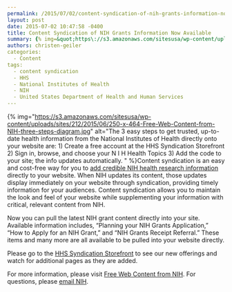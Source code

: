 ```yaml
---
permalink: /2015/07/02/content-syndication-of-nih-grants-information-now-available/
layout: post
date: 2015-07-02 10:47:58 -0400
title: Content Syndication of NIH Grants Information Now Available
summary: {% img=&quot;https\://s3.amazonaws.com/sitesusa/wp-content/uploads/sites/212/2015/06/250-x-464-Free-Web-Content-from-NIH-three-steps-diagram.jpg&quot; alt=&quot;The 3 easy steps to get trusted, up-to-date health information from the National Institutes of Health directly onto your website are\: 1) Create a free account at the HHS Syndication Storefront 2) Sign in, browse, and choose your N I H Health Topics 3) Add the code to your site; the info updates
authors: christen-geiler
categories:
  - Content
tags:
  - content syndication
  - HHS
  - National Institutes of Health
  - NIH
  - United States Department of Health and Human Services
---
```


{% img="https://s3.amazonaws.com/sitesusa/wp-content/uploads/sites/212/2015/06/250-x-464-Free-Web-Content-from-NIH-three-steps-diagram.jpg" alt="The 3 easy steps to get trusted, up-to-date health information from the National Institutes of Health directly onto your website are: 1) Create a free account at the HHS Syndication Storefront 2) Sign in, browse, and choose your N I H Health Topics 3) Add the code to your site; the info updates automatically. " %}Content syndication is an easy and cost-free way for you to [add credible NIH health research information](https://www.WHATEVER/2014/11/10/get-more-health-content-for-your-websites-apps-and-social-media/) directly to your website. When NIH updates its content, those updates display immediately on your website through syndication, providing timely information for your audiences. Content syndication allows you to maintain the look and feel of your website while supplementing your information with critical, relevant content from NIH.

Now you can pull the latest NIH grant content directly into your site. Available information includes, “Planning your NIH Grants Application,” “How to Apply for an NIH Grant,” and “NIH Grants Receipt Referral.” These items and many more are all available to be pulled into your website directly.

Please go to the [HHS Syndication Storefront](https://digitalmedia.hhs.gov/storefront) to see our new offerings and watch for additional pages as they are added.

For more information, please visit [Free Web Content from NIH](http://nih.gov/health/syndication/index.htm). For questions, please [email NIH](mailto:Syndication@nih.gov).

&nbsp;
